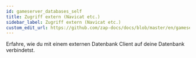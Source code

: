 ```yaml
---
id: gameserver_databases_self
title: Zugriff extern (Navicat etc.)
sidebar_label: Zugriff extern (Navicat etc.)
custom_edit_url: https://github.com/zap-docs/docs/blob/master/en/gameserver_databases_self.md
---
```


Erfahre, wie du mit einem externen Datenbank Client auf deine Datenbank verbindetst.